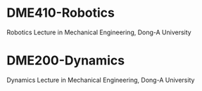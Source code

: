 # DME410-Robotics
Robotics Lecture in Mechanical Engineering, Dong-A University

# DME200-Dynamics
Dynamics Lecture in Mechanical Engineering, Dong-A University
